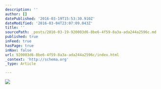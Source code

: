 ```yaml
---
description: ''
author: []
datePublished: '2016-03-19T15:53:30.910Z'
dateModified: '2016-03-04T23:07:09.043Z'
title: ''
sourcePath: _posts/2016-03-19-920003d6-8be6-4f59-8a3a-ada244a2596c.md
published: true
inFeed: true
hasPage: true
inNav: false
url: 920003d6-8be6-4f59-8a3a-ada244a2596c/index.html
_context: 'http://schema.org'
_type: Article

---
```

![](https://the-grid-user-content.s3-us-west-2.amazonaws.com/38acc56f-89fd-4627-939b-29c05f0c8a2c.png)